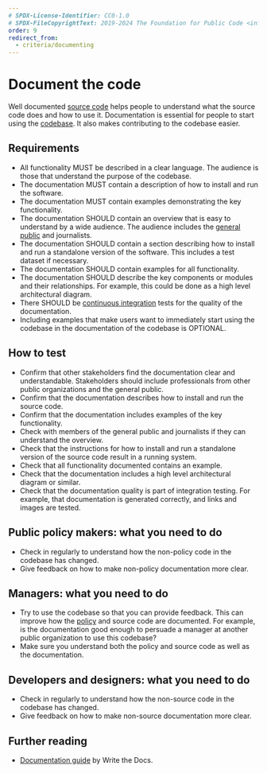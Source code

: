 ```yaml
---
# SPDX-License-Identifier: CC0-1.0
# SPDX-FileCopyrightText: 2019-2024 The Foundation for Public Code <info@publiccode.net>, https://standard.publiccode.net/AUTHORS
order: 9
redirect_from:
  - criteria/documenting
---
```

# Document the code

Well documented [source code](../glossary.md#source-code) helps people to understand what the source code does and how to use it.
Documentation is essential for people to start using the [codebase](../glossary.md#codebase).
It also makes contributing to the codebase easier.

## Requirements

* All functionality MUST be described in a clear language. The audience is those that understand the purpose of the codebase.
* The documentation MUST contain a description of how to install and run the software.
* The documentation MUST contain examples demonstrating the key functionality.
* The documentation SHOULD contain an overview that is easy to understand by a wide audience. The audience includes the [general public](../glossary.md#general-public) and journalists.
* The documentation SHOULD contain a section describing how to install and run a standalone version of the software. This includes a test dataset if necessary.
* The documentation SHOULD contain examples for all functionality.
* The documentation SHOULD describe the key components or modules and their relationships. For example, this could be done as a high level architectural diagram.
* There SHOULD be [continuous integration](../glossary.md#continuous-integration) tests for the quality of the documentation.
* Including examples that make users want to immediately start using the codebase in the documentation of the codebase is OPTIONAL.

## How to test

* Confirm that other stakeholders find the documentation clear and understandable. Stakeholders should include professionals from other public organizations and the general public.
* Confirm that the documentation describes how to install and run the source code.
* Confirm that the documentation includes examples of the key functionality.
* Check with members of the general public and journalists if they can understand the overview.
* Check that the instructions for how to install and run a standalone version of the source code result in a running system.
* Check that all functionality documented contains an example.
* Check that the documentation includes a high level architectural diagram or similar.
* Check that the documentation quality is part of integration testing. For example, that documentation is generated correctly, and links and images are tested.

## Public policy makers: what you need to do

* Check in regularly to understand how the non-policy code in the codebase has changed.
* Give feedback on how to make non-policy documentation more clear.

## Managers: what you need to do

* Try to use the codebase so that you can provide feedback. This can improve how the [policy](../glossary.md#policy) and source code are documented. For example, is the documentation good enough to persuade a manager at another public organization to use this codebase?
* Make sure you understand both the policy and source code as well as the documentation.

## Developers and designers: what you need to do

* Check in regularly to understand how the non-source code in the codebase has changed.
* Give feedback on how to make non-source documentation more clear.

## Further reading

* [Documentation guide](https://www.writethedocs.org/guide/) by Write the Docs.
